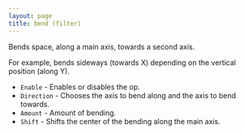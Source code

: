 ```yaml
---
layout: page
title: bend (filter)
---
```


Bends space, along a main axis, towards a second axis.

For example, bends sideways (towards X) depending on the vertical position (along Y).

* `Enable` - Enables or disables the op.
* `Direction` - Chooses the axis to bend along and the axis to bend towards.
* `Amount` - Amount of bending.
* `Shift` - Shifts the center of the bending along the main axis.
